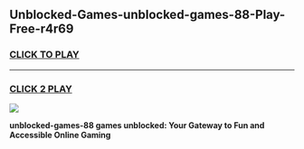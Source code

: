 
## Unblocked-Games-unblocked-games-88-Play-Free-r4r69
<h3>
<a href="https://premium76.site?title=unblocked-games-88&ref=19M">CLICK TO PLAY</a></h3>
<hr>

<h3>
<a href="https://premium76.site?title=unblocked-games-88&ref=19M">CLICK 2 PLAY</a>
  
</h3>

<a href="https://premium76.site?title=unblocked-games-88&ref=19M"><img src="https://clearcache.store/games.png"></a>


**unblocked-games-88 games unblocked: Your Gateway to Fun and Accessible Online Gaming**
